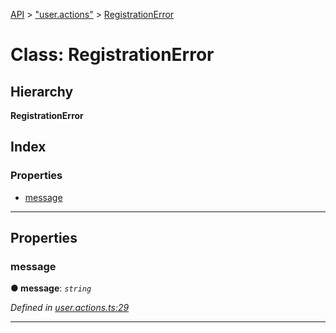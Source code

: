 [API](../README.md) > ["user.actions"](../modules/_user_actions_.md) > [RegistrationError](../classes/_user_actions_.registrationerror.md)

# Class: RegistrationError

## Hierarchy

**RegistrationError**

## Index

### Properties

* [message](_user_actions_.registrationerror.md#message)

---

## Properties

<a id="message"></a>

###  message

**● message**: *`string`*

*Defined in [user.actions.ts:29](https://github.com/authumn/authumn-angular/blob/04acefe/projects/authumn-angular/src/user/user.actions.ts#L29)*

___

